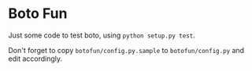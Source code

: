 Boto Fun
========

Just some code to test boto, using `python setup.py test`.

Don't forget to copy `botofun/config.py.sample` to `botofun/config.py` and edit accordingly.


